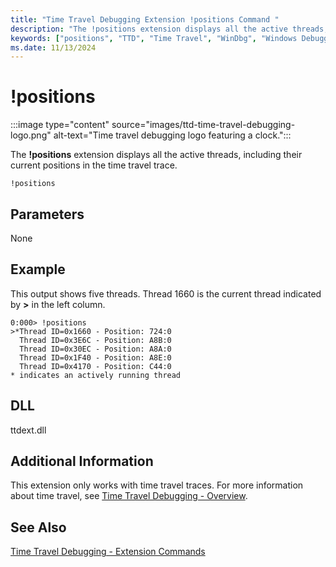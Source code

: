 ```yaml
---
title: "Time Travel Debugging Extension !positions Command "
description: "The !positions extension displays all the active threads, including their current positions."
keywords: ["positions", "TTD", "Time Travel", "WinDbg", "Windows Debugging"]
ms.date: 11/13/2024
---
```


# !positions

:::image type="content" source="images/ttd-time-travel-debugging-logo.png" alt-text="Time travel debugging logo featuring a clock.":::

The **!positions** extension displays all the active threads, including their current positions in the time travel trace.

```dbgcmd
!positions
```

## Parameters

None

## Example

This output shows five threads. Thread 1660 is the current thread indicated by **>** in the left column.

```dbgcmd
0:000> !positions
>*Thread ID=0x1660 - Position: 724:0
  Thread ID=0x3E6C - Position: A8B:0
  Thread ID=0x30EC - Position: A8A:0
  Thread ID=0x1F40 - Position: A8E:0
  Thread ID=0x4170 - Position: C44:0
* indicates an actively running thread
```

## DLL

ttdext.dll

## Additional Information

This extension only works with time travel traces. For more information about time travel, see [Time Travel Debugging - Overview](time-travel-debugging-overview.md).

## See Also

[Time Travel Debugging - Extension Commands](time-travel-debugging-extension-commands.md)

